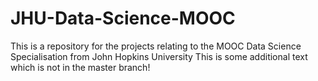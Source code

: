 # JHU-Data-Science-MOOC
This is a repository for the projects relating to the MOOC Data Science Specialisation from John Hopkins University
This is some additional text which is not in the master branch!
